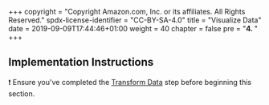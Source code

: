 +++
copyright = "Copyright Amazon.com, Inc. or its affiliates. All Rights Reserved."
spdx-license-identifier = "CC-BY-SA-4.0"
title = "Visualize Data"
date = 2019-09-09T17:44:46+01:00
weight = 40
chapter = false
pre = "<b>4. </b>"
+++

## Implementation Instructions

:heavy_exclamation_mark: Ensure you've completed the [Transform Data][transform-data] step before beginning
this section.

[transform-data]: /transformdata